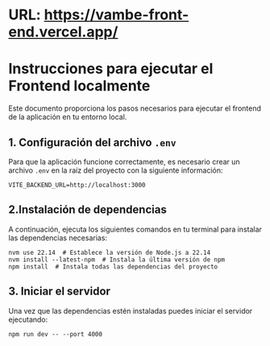 # URL: https://vambe-front-end.vercel.app/
# Instrucciones para ejecutar el Frontend localmente

Este documento proporciona los pasos necesarios para ejecutar el frontend de la aplicación en tu entorno local.

## 1. Configuración del archivo `.env`
Para que la aplicación funcione correctamente, es necesario crear un archivo `.env` en la raíz del proyecto con la siguiente información:

```env
VITE_BACKEND_URL=http://localhost:3000
```

## 2.Instalación de dependencias
A continuación, ejecuta los siguientes comandos en tu terminal para instalar las dependencias necesarias:

```
nvm use 22.14  # Establece la versión de Node.js a 22.14
nvm install --latest-npm  # Instala la última versión de npm
npm install  # Instala todas las dependencias del proyecto
```

## 3. Iniciar el servidor
Una vez que las dependencias estén instaladas puedes iniciar el servidor ejecutando:

```
npm run dev -- --port 4000
```
